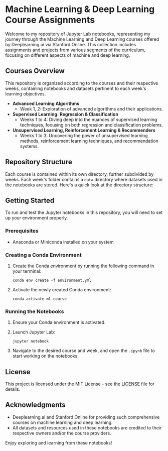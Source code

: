 # Machine Learning & Deep Learning Course Assignments

Welcome to my repository of Jupyter Lab notebooks, representing my journey through the Machine Learning and Deep Learning courses offered by Deeplearning.ai via Stanford Online. This collection includes assignments and projects from various segments of the curriculum, focusing on different aspects of machine and deep learning.

## Courses Overview

This repository is organized according to the courses and their respective weeks, containing notebooks and datasets pertinent to each week's learning objectives.

- **Advanced Learning Algorithms**
  - Week 1, 2: Exploration of advanced algorithms and their applications.
- **Supervised Learning: Regression & Classification**
  - Weeks 1 to 4: Diving deep into the nuances of supervised learning techniques, focusing on both regression and classification problems.
- **Unsupervised Learning, Reinforcement Learning & Recommenders**
  - Weeks 1 to 3: Uncovering the power of unsupervised learning methods, reinforcement learning techniques, and recommendation systems.

## Repository Structure

Each course is contained within its own directory, further subdivided by weeks. Each week's folder contains a `data` directory where datasets used in the notebooks are stored. Here's a quick look at the directory structure:


## Getting Started

To run and test the Jupyter notebooks in this repository, you will need to set up your environment properly. 

### Prerequisites

- Anaconda or Miniconda installed on your system

### Creating a Conda Environment

1. Create the Conda environment by running the following command in your terminal:

    ```
    conda env create -f environment.yml
    ```

2. Activate the newly created Conda environment:

    ```
    conda activate ml-course
    ```

### Running the Notebooks

1. Ensure your Conda environment is activated.
2. Launch Jupyter Lab:

    ```
    jupyter notebook
    ```

3. Navigate to the desired course and week, and open the `.ipynb` file to start working on the notebooks.

## License

This project is licensed under the MIT License - see the [LICENSE](LICENSE) file for details.

## Acknowledgments

- Deeplearning.ai and Stanford Online for providing such comprehensive courses on machine learning and deep learning.
- All datasets and resources used in these notebooks are credited to their respective owners and/or the course providers.

Enjoy exploring and learning from these notebooks!
